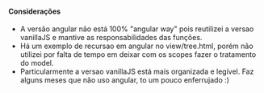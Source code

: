 #### Considerações
 - A versão angular não está 100% "angular way" pois reutilizei a versao vanillaJS e mantive as responsabilidades das funções.
 - Há um exemplo de recursao em angular no view/tree.html, porém não utilizei por falta de tempo em deixar com os scopes fazer o tratamento do model.
 - Particularmente a versao vanillaJS está mais organizada e legível. Faz alguns meses que não uso angular, to um pouco enferrujado :)
